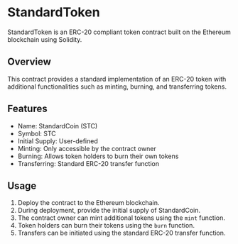 # StandardToken

StandardToken is an ERC-20 compliant token contract built on the Ethereum blockchain using Solidity.

## Overview

This contract provides a standard implementation of an ERC-20 token with additional functionalities such as minting, burning, and transferring tokens.

## Features

- Name: StandardCoin (STC)
- Symbol: STC
- Initial Supply: User-defined
- Minting: Only accessible by the contract owner
- Burning: Allows token holders to burn their own tokens
- Transferring: Standard ERC-20 transfer function

## Usage

1. Deploy the contract to the Ethereum blockchain.
2. During deployment, provide the initial supply of StandardCoin.
3. The contract owner can mint additional tokens using the `mint` function.
4. Token holders can burn their tokens using the `burn` function.
5. Transfers can be initiated using the standard ERC-20 transfer function.
